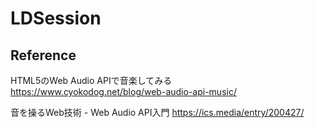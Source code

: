 # LDSession

## Reference

HTML5のWeb Audio APIで音楽してみる
https://www.cyokodog.net/blog/web-audio-api-music/

音を操るWeb技術 - Web Audio API入門
https://ics.media/entry/200427/
